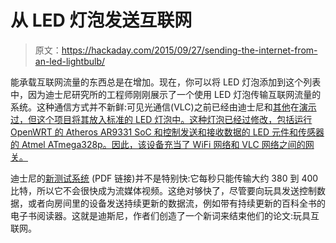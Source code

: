 # 从 LED 灯泡发送互联网

> 原文：<https://hackaday.com/2015/09/27/sending-the-internet-from-an-led-lightbulb/>

能承载互联网流量的东西总是在增加。现在，你可以将 LED 灯泡添加到这个列表中，因为迪士尼研究所的工程师刚刚展示了一个使用 LED 灯泡传输互联网流量的系统。这种通信方式并不新鲜:可见光通信(VLC)之前已经由迪士尼和[其他](http://www.hhi.fraunhofer.de/departments/photonic-networks-and-systems/products-and-services/vlc-system-500-mbits.html)在[演示过，但这个项目将其放入标准的 LED 灯泡中。这种灯泡已经过修改，包括运行 OpenWRT 的 Atheros AR9331 SoC 和控制发送和接收数据的 LED 元件和传感器的 Atmel ATmega328p。因此，该设备充当了 WiFi 网络和 VLC 网络之间的网关。](http://www.disneyresearch.com/project/visible-light-communication/)

迪士尼的[新测试系统](http://www.disneyresearch.com/wp-content/uploads/Linux-Light-Bulbs-Enabling-Internet-Protocol-Connectivity-for-Light-Bulb-Networks-Paper.pdf) (PDF 链接)并不是特别快:它每秒只能传输大约 380 到 400 比特，所以它不会很快成为流媒体视频。这绝对够快了，尽管要向玩具发送控制数据，或者向房间里的设备发送持续更新的数据流，例如带有持续更新的百科全书的电子书阅读器。这就是迪斯尼，作者们创造了一个新词来结束他们的论文:玩具互联网。